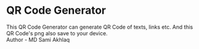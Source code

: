 # QR Code Generator 
This QR Code Generator can generate QR Code of texts, links etc. And this QR Code's png also save to your device.<br>
Author - MD Sami Akhlaq
